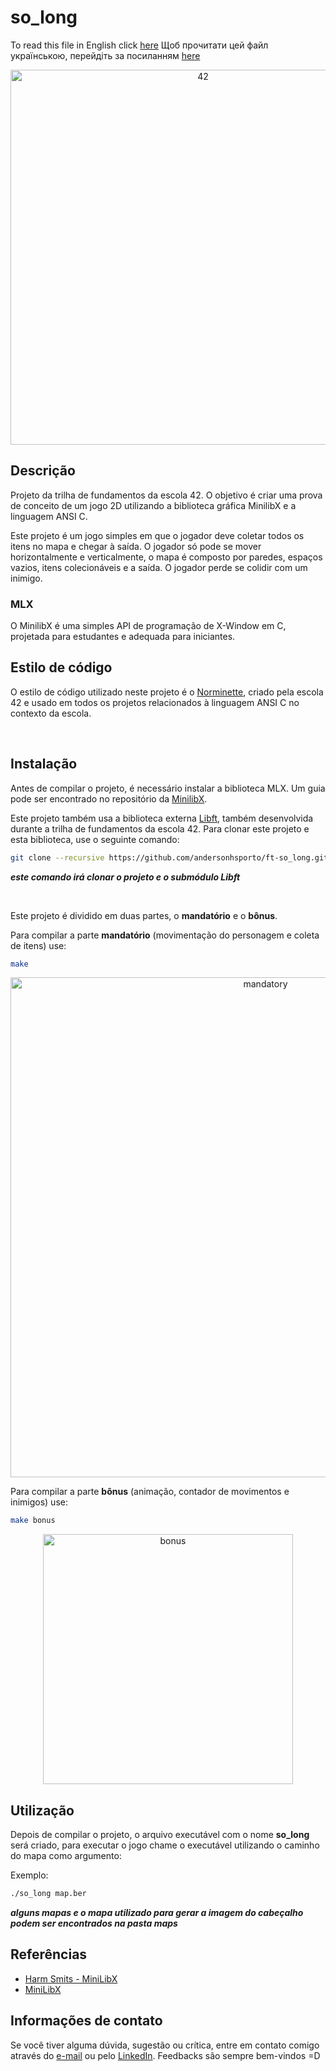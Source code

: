 # so_long

To read this file in English click [here](https://github.com/andersonhsporto/ft-so_long/blob/main/README.md)
Щоб прочитати цей файл українською, перейдіть за посиланням [here](https://github.com/andersonhsporto/ft-so_long/blob/main/README-uk.md)

<p align="center">
<img src="https://github.com/andersonhsporto/ft-so_long/blob/main/img/42.png" width="600px" alt="42"/><br>
</p>


## Descrição

Projeto da trilha de fundamentos da escola 42. O objetivo é criar uma prova de conceito de um jogo 2D utilizando a biblioteca gráfica MinilibX e a linguagem ANSI C.

Este projeto é um jogo simples em que o jogador deve coletar todos os itens no mapa e chegar à saída. O jogador só pode se mover horizontalmente e verticalmente, o mapa é composto por paredes, espaços vazios, itens colecionáveis e a saída. O jogador perde se colidir com um inimigo.


### MLX

O MinilibX é uma simples API de programação de X-Window em C, projetada para estudantes e adequada para iniciantes.

## Estilo de código

O estilo de código utilizado neste projeto é o [Norminette](https://github.com/42School/norminette), criado pela escola 42 e usado em todos os projetos relacionados à linguagem ANSI C no contexto da escola.



<br>


## Instalação

Antes de compilar o projeto, é necessário instalar a biblioteca MLX. Um guia pode ser encontrado no repositório da [MinilibX](https://github.com/42Paris/minilibx-linux).

Este projeto também usa a biblioteca externa [Libft](https://github.com/andersonhsporto/ft-libft), também desenvolvida durante a trilha de fundamentos da escola 42. Para clonar este projeto e esta biblioteca, use o seguinte comando:

```sh
git clone --recursive https://github.com/andersonhsporto/ft-so_long.git
```

**<em> este comando irá clonar o projeto e o submódulo Libft </em>**


</br>

Este projeto é dividido em duas partes, o **mandatório** e o **bônus**.


Para compilar a parte **mandatório** (movimentação do personagem e coleta de itens) use:
```sh
make
```

<p align="center">
<img src="https://github.com/andersonhsporto/ft-so_long/blob/main/img/Peek%2003-11-2021%2000-16.gif" width="800px" alt="mandatory"/><br>
</p>

Para compilar a parte **bônus** (animação, contador de movimentos e inimigos) use:

```sh
make bonus
```
<p align="center">
<img src="https://github.com/andersonhsporto/ft-so_long/blob/main/img/Peek%2003-11-2021%2000-23.gif" width="400px" alt="bonus"/><br>
</p>

## Utilização

Depois de compilar o projeto, o arquivo executável com o nome **so_long** será criado, para executar o jogo chame o executável utilizando o caminho do mapa como argumento:

Exemplo:

```sh
./so_long map.ber
```
**<em> alguns mapas e o mapa utilizado para gerar a imagem do cabeçalho podem ser encontrados na pasta maps </em>**


## Referências

* [Harm Smits - MiniLibX](https://harm-smits.github.io/42docs/libs/minilibx)
* [MiniLibX](https://github.com/42Paris/minilibx-linux)


## Informações de contato

Se você tiver alguma dúvida, sugestão ou crítica, entre em contato comigo através do [e-mail](mailto:anderson.higo2@gmail.com) ou pelo [LinkedIn](https://www.linkedin.com/in/andersonhsporto/). Feedbacks são sempre bem-vindos =D


